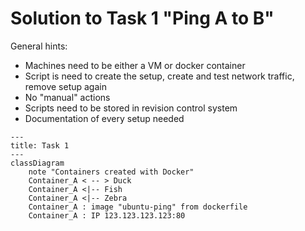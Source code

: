 # Solution to Task 1 "Ping A to B"

General hints:

- Machines need to be either a VM or docker container
- Script is need to create the setup, create and test network traffic, remove setup again
- No "manual" actions
- Scripts need to be stored in revision control system
- Documentation of every setup needed

```mermaid
---
title: Task 1
---
classDiagram
    note "Containers created with Docker"
    Container_A < -- > Duck
    Container_A <|-- Fish
    Container_A <|-- Zebra
    Container_A : image "ubuntu-ping" from dockerfile
    Container_A : IP 123.123.123.123:80



```
